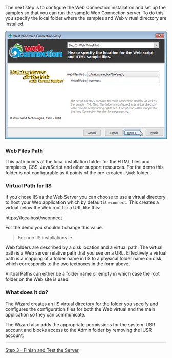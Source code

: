 The next step is to configure the Web Connection installation and set up the samples so that you can run the sample Web Connection server. To do this you specify the local folder where the samples and Web virtual directory are installed.

![](/images/managementconsole/setup2.png)

### Web Files Path
This path points at the local installation folder for the HTML files and templates, CSS, JavaScript and other support resources. For the demo this folder is not configurable as it points of the pre-created `.\Web` folder.

### Virtual Path for IIS
If you chose IIS as the Web Server you can choose to use a virtual directory to host your Web application which by default is `wconnect`. This creates a virtual below the Web root for a URL like this:

https://localhost/wconnect

For the demo you shouldn't change this value.

> For non IIS installations ie

Web folders are described by a disk location and a virtual path. The virtual path is a Web server relative path that you see on a URL. Effectively a virtual path is a mapping of a folder name in IIS to a physical folder name on disk, which corresponds to the two textboxes in the form above. 

Virtual Paths can either be a folder name or empty in which case the root folder on the Web site is used.

### What does it do?
The Wizard creates an IIS virtual directory for the folder you specify and configures the configuration files for both the Web virtual and the main application so they can communicate. 

The Wizard also adds the appropriate permissions for the system IUSR account and blocks access to the Admin folder by removing the IUSR account. 

---

[Step 3 - Finish and Test the Server](VFPS://Topic/_S8H1EZ705)